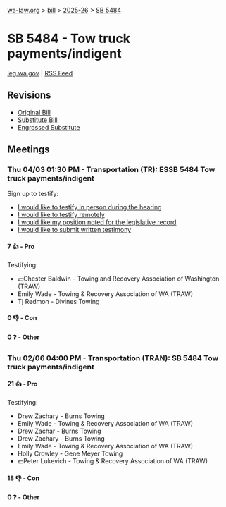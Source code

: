 [wa-law.org](/) > [bill](/bill/) > [2025-26](/bill/2025-26/) > [SB 5484](/bill/2025-26/sb/5484/)

# SB 5484 - Tow truck payments/indigent
[leg.wa.gov](https://app.leg.wa.gov/billsummary?BillNumber=5484&Year=2025&Initiative=false) | [RSS Feed](./rss.xml)

## Revisions
* [Original Bill](1/)
* [Substitute Bill](S/)
* [Engrossed Substitute](S.E/)

## Meetings
### Thu 04/03 01:30 PM - Transportation (TR): ESSB 5484 Tow truck payments/indigent
Sign up to testify:
* [I would like to testify in person during the hearing](https://app.leg.wa.gov/csi/Testifier/Add?chamber=House&mId=33194&aId=166586&caId=26810&tId=1)
* [I would like to testify remotely](https://app.leg.wa.gov/csi/Testifier/Add?chamber=House&mId=33194&aId=166586&caId=26810&tId=2)
* [I would like my position noted for the legislative record](https://app.leg.wa.gov/csi/Testifier/Add?chamber=House&mId=33194&aId=166586&caId=26810&tId=3)
* [I would like to submit written testimony](https://app.leg.wa.gov/csi/Testifier/Add?chamber=House&mId=33194&aId=166586&caId=26810&tId=4)

#### 7 👍 - Pro
Testifying:
* 💵Chester Baldwin - Towing and Recovery Association of Washington (TRAW)
* Emily Wade - Towing & Recovery Association of WA (TRAW)
* Tj Redmon - Divines Towing

#### 0 👎 - Con

#### 0 ❓ - Other

### Thu 02/06 04:00 PM - Transportation (TRAN): SB 5484 Tow truck payments/indigent
#### 21 👍 - Pro
Testifying:
* Drew Zachary - Burns Towing
* Emily Wade - Towing & Recovery Association of WA (TRAW)
* Drew Zachar - Burns Towing
* Drew Zachary - Burns Towing
* Emily Wade - Towing & Recovery Association of WA (TRAW)
* Holly Crowley - Gene Meyer Towing
* 💵Peter Lukevich - Towing & Recovery Association of WA (TRAW)

#### 18 👎 - Con

#### 0 ❓ - Other
